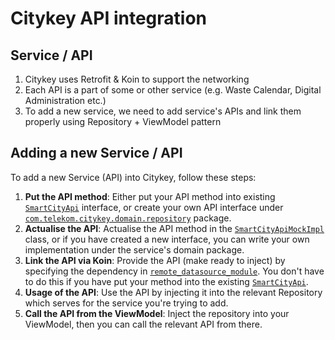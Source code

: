 <!--
SPDX-FileCopyrightText: 2025 Deutsche Telekom AG
SPDX-License-Identifier: Apache-2.0
License-Filename: LICENSES/Apache-2.0.txt
-->

# Citykey API integration

## Service / API
1. Citykey uses Retrofit & Koin to support the networking
2. Each API is a part of some or other service (e.g. Waste Calendar, Digital Administration etc.)
3. To add a new service, we need to add service's APIs and link them properly using Repository + ViewModel pattern

## Adding a new Service / API

To add a new Service (API) into Citykey, follow these steps:

1. **Put the API method**: Either put your API method into existing [`SmartCityApi`](https://github.com/telekom/CityKey-Android/blob/main/app/src/main/java/com/telekom/citykey/domain/repository/SmartCityApi.kt) interface, or create your own API interface under [`com.telekom.citykey.domain.repository`](https://github.com/telekom/CityKey-Android/tree/main/app/src/main/java/com/telekom/citykey/domain/repository) package.
2. **Actualise the API**: Actualise the API method in the [`SmartCityApiMockImpl`](https://github.com/telekom/CityKey-Android/blob/main/app/src/main/java/com/telekom/citykey/domain/mock/SmartCityApiMockImpl.kt) class, or if you have created a new interface, you can write your own implementation under the service's domain package.
3. **Link the API via Koin**: Provide the API (make ready to inject) by specifying the dependency in [`remote_datasource_module`](https://github.com/telekom/CityKey-Android/blob/main/app/src/main/java/com/telekom/citykey/di/RemoteDataSourceModule.kt). You don't have to do this if you have put your method into the existing [`SmartCityApi`](https://github.com/telekom/CityKey-Android/blob/main/app/src/main/java/com/telekom/citykey/domain/repository/SmartCityApi.kt).
4. **Usage of the API**: Use the API by injecting it into the relevant Repository which serves for the service you're trying to add.
5. **Call the API from the ViewModel**: Inject the repository into your ViewModel, then you can call the relevant API from there.
